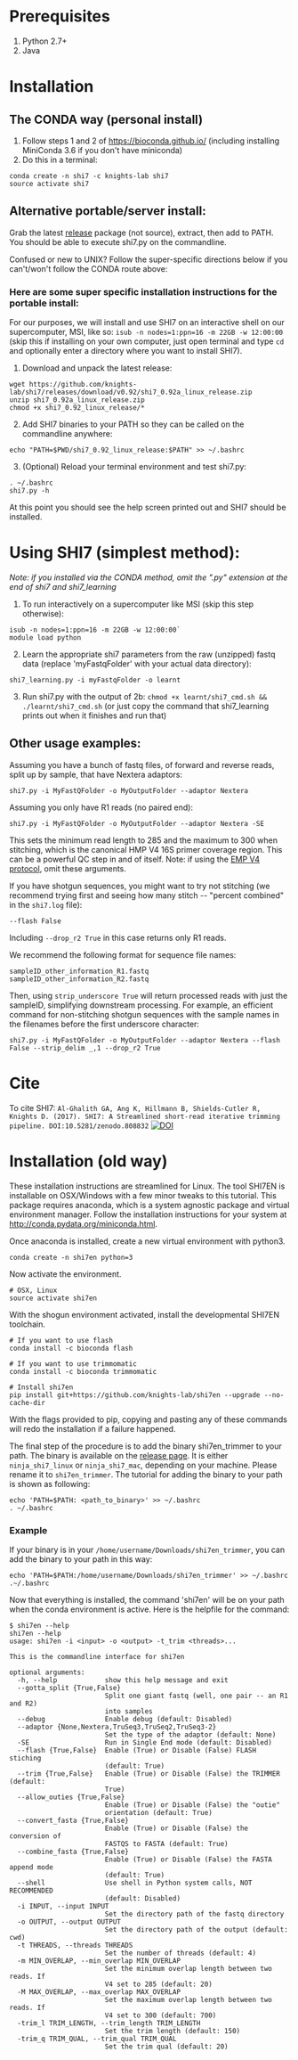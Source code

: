 # Prerequisites
1. Python 2.7+
2. Java

# Installation

## The CONDA way (personal install)
1. Follow steps 1 and 2 of https://bioconda.github.io/ (including installing MiniConda 3.6 if you don't have miniconda)
2. Do this in a terminal:
```
conda create -n shi7 -c knights-lab shi7
source activate shi7
```

## Alternative portable/server install:
Grab the latest [release](https://github.com/knights-lab/shi7/releases) package (not source), extract, then add to PATH. You should be able to execute shi7.py on the commandline. 

Confused or new to UNIX? Follow the super-specific directions below if you can't/won't follow the CONDA route above:

### Here are some super specific installation instructions for the portable install:
For our purposes, we will install and use SHI7 on an interactive shell on our supercomputer, MSI, like so: `isub -n nodes=1:ppn=16 -m 22GB -w 12:00:00` (skip this if installing on your own computer, just open terminal and type `cd` and optionally enter a directory where you want to install SHI7).

1. Download and unpack the latest release: 
 ```
wget https://github.com/knights-lab/shi7/releases/download/v0.92/shi7_0.92a_linux_release.zip
unzip shi7_0.92a_linux_release.zip
chmod +x shi7_0.92_linux_release/*
 ```
2. Add SHI7 binaries to your PATH so they can be called on the commandline anywhere:
```
echo "PATH=$PWD/shi7_0.92_linux_release:$PATH" >> ~/.bashrc
```
3. (Optional) Reload your terminal environment and test shi7.py:
```
. ~/.bashrc
shi7.py -h
```
At this point you should see the help screen printed out and SHI7 should be installed.

# Using SHI7 (simplest method):
*Note: if you installed via the CONDA method, omit the ".py" extension at the end of shi7 and shi7_learning*

1. To run interactively on a supercomputer like MSI (skip this step otherwise): 
```
isub -n nodes=1:ppn=16 -m 22GB -w 12:00:00`
module load python
```
2. Learn the appropriate shi7 parameters from the raw (unzipped) fastq data (replace 'myFastqFolder' with your actual data directory):
```
shi7_learning.py -i myFastqFolder -o learnt
```
3. Run shi7.py with the output of 2b:
`chmod +x learnt/shi7_cmd.sh && ./learnt/shi7_cmd.sh`
(or just copy the command that shi7_learning prints out when it finishes and run that)

## Other usage examples:

Assuming you have a bunch of fastq files, of forward and reverse reads, split up by sample, that have Nextera adaptors: 

`shi7.py -i MyFastQFolder -o MyOutputFolder --adaptor Nextera`

Assuming you only have R1 reads (no paired end):

`shi7.py -i MyFastQFolder -o MyOutputFolder --adaptor Nextera -SE`

This sets the minimum read length to 285 and the maximum to 300 when stitching, which is the canonical HMP V4 16S primer coverage region. This can be a powerful QC step in and of itself. Note: if using the [EMP V4 protocol](http://press.igsb.anl.gov/earthmicrobiome/protocols-and-standards/16s/), omit these arguments.

If you have shotgun sequences, you might want to try not stitching (we recommend trying first and seeing how many stitch -- "percent combined" in the `shi7.log` file):

`--flash False`

Including `--drop_r2 True` in this case returns only R1 reads.

We recommend the following format for sequence file names:
```
sampleID_other_information_R1.fastq
sampleID_other_information_R2.fastq
```
Then, using `strip_underscore True` will return processed reads with just the sampleID, simplifying downstream processing. For example, an efficient command for non-stitching shotgun sequences with the sample names in the filenames before the first underscore character:

`shi7.py -i MyFastQFolder -o MyOutputFolder --adaptor Nextera --flash False --strip_delim _,1 --drop_r2 True`

# Cite

To cite SHI7:
`Al-Ghalith GA, Ang K, Hillmann B, Shields-Cutler R, Knights D. (2017). SHI7: A Streamlined short-read iterative trimming pipeline. DOI:10.5281/zenodo.808832`  [![DOI](https://zenodo.org/badge/66102758.svg)](https://zenodo.org/badge/latestdoi/66102758)



# Installation (old way)

These installation instructions are streamlined for Linux. The tool SHI7EN is installable on OSX/Windows with a few minor tweaks to this tutorial. This package requires anaconda, which is a system agnostic package and virtual environment manager. Follow the installation instructions for your system at <http://conda.pydata.org/miniconda.html>.

Once anaconda is installed, create a new virtual environment with python3.

```
conda create -n shi7en python=3
```

Now activate the environment.

```
# OSX, Linux
source activate shi7en
```

With the shogun environment activated, install the developmental SHI7EN toolchain.

```
# If you want to use flash
conda install -c bioconda flash

# If you want to use trimmomatic
conda install -c bioconda trimmomatic

# Install shi7en
pip install git+https://github.com/knights-lab/shi7en --upgrade --no-cache-dir
```

With the flags provided to pip, copying and pasting any of these commands will redo the installation if a failure happened.

The final step of the procedure is to add the binary shi7en_trimmer to your path. The binary is available on the [release page](https://github.com/knights-lab/shi7en/releases). It is either ```ninja_shi7_linux``` or ```ninja_shi7_mac```, depending on your machine. Please rename it to ```shi7en_trimmer```. The tutorial for adding the binary to your path is shown as following:

```
echo 'PATH=$PATH: <path_to_binary>' >> ~/.bashrc
. ~/.bashrc
```

### Example
If your binary is in your ```/home/username/Downloads/shi7en_trimmer```, you can add the binary to your path in this way:
```
echo 'PATH=$PATH:/home/username/Downloads/shi7en_trimmer' >> ~/.bashrc
.~/.bashrc
```

Now that everything is installed, the command 'shi7en' will be on your path when the conda environment is active. Here is the helpfile for the command:

```
$ shi7en --help
shi7en --help
usage: shi7en -i <input> -o <output> -t_trim <threads>...

This is the commandline interface for shi7en

optional arguments:
  -h, --help            show this help message and exit
  --gotta_split {True,False}
                        Split one giant fastq (well, one pair -- an R1 and R2)
                        into samples
  --debug               Enable debug (default: Disabled)
  --adaptor {None,Nextera,TruSeq3,TruSeq2,TruSeq3-2}
                        Set the type of the adaptor (default: None)
  -SE                   Run in Single End mode (default: Disabled)
  --flash {True,False}  Enable (True) or Disable (False) FLASH stiching
                        (default: True)
  --trim {True,False}   Enable (True) or Disable (False) the TRIMMER (default:
                        True)
  --allow_outies {True,False}
                        Enable (True) or Disable (False) the "outie"
                        orientation (default: True)
  --convert_fasta {True,False}
                        Enable (True) or Disable (False) the conversion of
                        FASTQS to FASTA (default: True)
  --combine_fasta {True,False}
                        Enable (True) or Disable (False) the FASTA append mode
                        (default: True)
  --shell               Use shell in Python system calls, NOT RECOMMENDED
                        (default: Disabled)
  -i INPUT, --input INPUT
                        Set the directory path of the fastq directory
  -o OUTPUT, --output OUTPUT
                        Set the directory path of the output (default: cwd)
  -t THREADS, --threads THREADS
                        Set the number of threads (default: 4)
  -m MIN_OVERLAP, --min_overlap MIN_OVERLAP
                        Set the minimum overlap length between two reads. If
                        V4 set to 285 (default: 20)
  -M MAX_OVERLAP, --max_overlap MAX_OVERLAP
                        Set the maximum overlap length between two reads. If
                        V4 set to 300 (default: 700)
  -trim_l TRIM_LENGTH, --trim_length TRIM_LENGTH
                        Set the trim length (default: 150)
  -trim_q TRIM_QUAL, --trim_qual TRIM_QUAL
                        Set the trim qual (default: 20)

```
